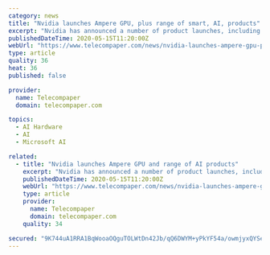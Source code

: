 ```yaml
---
category: news
title: "Nvidia launches Ampere GPU, plus range of smart, AI, products"
excerpt: "Nvidia has announced a number of product launches, including a system for conversational AI services, a smart network interface controller, a GPU based on Nvidia Ampere architecture, the Nvidia DGX A100 third generation AI system,"
publishedDateTime: 2020-05-15T11:20:00Z
webUrl: "https://www.telecompaper.com/news/nvidia-launches-ampere-gpu-plus-range-of-smart-ai-products--1338745"
type: article
quality: 36
heat: 36
published: false

provider:
  name: Telecompaper
  domain: telecompaper.com

topics:
  - AI Hardware
  - AI
  - Microsoft AI

related:
  - title: "Nvidia launches Ampere GPU and range of AI products"
    excerpt: "Nvidia has announced a number of product launches, including a system for conversational AI services, a smart network interface controller, a GPU based on Nvidia Ampere architecture, the Nvidia DGX A100 third generation AI system,"
    publishedDateTime: 2020-05-15T11:20:00Z
    webUrl: "https://www.telecompaper.com/news/nvidia-launches-ampere-gpu-and-range-of-ai-products--1338745"
    type: article
    provider:
      name: Telecompaper
      domain: telecompaper.com
    quality: 34

secured: "9K744uA1RRA1BqWooaOQguTOLWtDn42Jb/qQ6DWYM+yPkYF54a/owmjyxQYSenx3ut7ctbpdMnF+DCemrduypHAl5DgN1CD48+Cm63V0/TDW6uH1JsFJmwSikd9dXQnp7Nd6CldmgLMnZvU/1W0wMY2tFTwtFHQo0mzkiqkK5xjaxji7Iw4ox2TahZsiW7hwkuNM0vCsMirMdPfifoII1cWvtC63zhZ0XTeAZQdLtwQ8nzYqas1VWkEts9CYfh4xHVf0WhxxmJP+J1wl8aQbxOAmfMclNVNlqMkdV5b/KLf2aLhp5biJW9JVRQ1BJ7Y+;CZ+n1JAAJi2xSmu8hUEUXg=="
---
```


